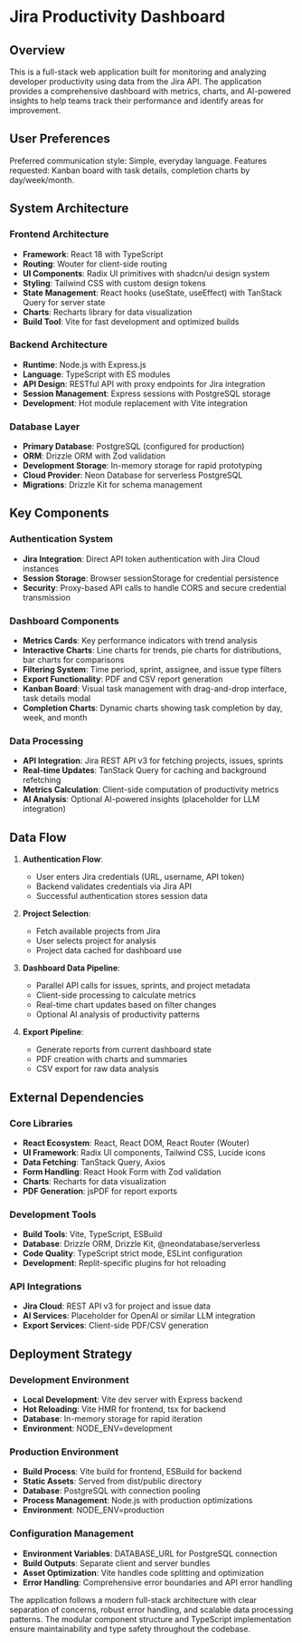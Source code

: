 # Jira Productivity Dashboard

## Overview

This is a full-stack web application built for monitoring and analyzing developer productivity using data from the Jira API. The application provides a comprehensive dashboard with metrics, charts, and AI-powered insights to help teams track their performance and identify areas for improvement.

## User Preferences

Preferred communication style: Simple, everyday language.
Features requested: Kanban board with task details, completion charts by day/week/month.

## System Architecture

### Frontend Architecture
- **Framework**: React 18 with TypeScript
- **Routing**: Wouter for client-side routing
- **UI Components**: Radix UI primitives with shadcn/ui design system
- **Styling**: Tailwind CSS with custom design tokens
- **State Management**: React hooks (useState, useEffect) with TanStack Query for server state
- **Charts**: Recharts library for data visualization
- **Build Tool**: Vite for fast development and optimized builds

### Backend Architecture
- **Runtime**: Node.js with Express.js
- **Language**: TypeScript with ES modules
- **API Design**: RESTful API with proxy endpoints for Jira integration
- **Session Management**: Express sessions with PostgreSQL storage
- **Development**: Hot module replacement with Vite integration

### Database Layer
- **Primary Database**: PostgreSQL (configured for production)
- **ORM**: Drizzle ORM with Zod validation
- **Development Storage**: In-memory storage for rapid prototyping
- **Cloud Provider**: Neon Database for serverless PostgreSQL
- **Migrations**: Drizzle Kit for schema management

## Key Components

### Authentication System
- **Jira Integration**: Direct API token authentication with Jira Cloud instances
- **Session Storage**: Browser sessionStorage for credential persistence
- **Security**: Proxy-based API calls to handle CORS and secure credential transmission

### Dashboard Components
- **Metrics Cards**: Key performance indicators with trend analysis
- **Interactive Charts**: Line charts for trends, pie charts for distributions, bar charts for comparisons
- **Filtering System**: Time period, sprint, assignee, and issue type filters
- **Export Functionality**: PDF and CSV report generation
- **Kanban Board**: Visual task management with drag-and-drop interface, task details modal
- **Completion Charts**: Dynamic charts showing task completion by day, week, and month

### Data Processing
- **API Integration**: Jira REST API v3 for fetching projects, issues, sprints
- **Real-time Updates**: TanStack Query for caching and background refetching
- **Metrics Calculation**: Client-side computation of productivity metrics
- **AI Analysis**: Optional AI-powered insights (placeholder for LLM integration)

## Data Flow

1. **Authentication Flow**:
   - User enters Jira credentials (URL, username, API token)
   - Backend validates credentials via Jira API
   - Successful authentication stores session data

2. **Project Selection**:
   - Fetch available projects from Jira
   - User selects project for analysis
   - Project data cached for dashboard use

3. **Dashboard Data Pipeline**:
   - Parallel API calls for issues, sprints, and project metadata
   - Client-side processing to calculate metrics
   - Real-time chart updates based on filter changes
   - Optional AI analysis of productivity patterns

4. **Export Pipeline**:
   - Generate reports from current dashboard state
   - PDF creation with charts and summaries
   - CSV export for raw data analysis

## External Dependencies

### Core Libraries
- **React Ecosystem**: React, React DOM, React Router (Wouter)
- **UI Framework**: Radix UI components, Tailwind CSS, Lucide icons
- **Data Fetching**: TanStack Query, Axios
- **Form Handling**: React Hook Form with Zod validation
- **Charts**: Recharts for data visualization
- **PDF Generation**: jsPDF for report exports

### Development Tools
- **Build Tools**: Vite, TypeScript, ESBuild
- **Database**: Drizzle ORM, Drizzle Kit, @neondatabase/serverless
- **Code Quality**: TypeScript strict mode, ESLint configuration
- **Development**: Replit-specific plugins for hot reloading

### API Integrations
- **Jira Cloud**: REST API v3 for project and issue data
- **AI Services**: Placeholder for OpenAI or similar LLM integration
- **Export Services**: Client-side PDF/CSV generation

## Deployment Strategy

### Development Environment
- **Local Development**: Vite dev server with Express backend
- **Hot Reloading**: Vite HMR for frontend, tsx for backend
- **Database**: In-memory storage for rapid iteration
- **Environment**: NODE_ENV=development

### Production Environment
- **Build Process**: Vite build for frontend, ESBuild for backend
- **Static Assets**: Served from dist/public directory
- **Database**: PostgreSQL with connection pooling
- **Process Management**: Node.js with production optimizations
- **Environment**: NODE_ENV=production

### Configuration Management
- **Environment Variables**: DATABASE_URL for PostgreSQL connection
- **Build Outputs**: Separate client and server bundles
- **Asset Optimization**: Vite handles code splitting and optimization
- **Error Handling**: Comprehensive error boundaries and API error handling

The application follows a modern full-stack architecture with clear separation of concerns, robust error handling, and scalable data processing patterns. The modular component structure and TypeScript implementation ensure maintainability and type safety throughout the codebase.